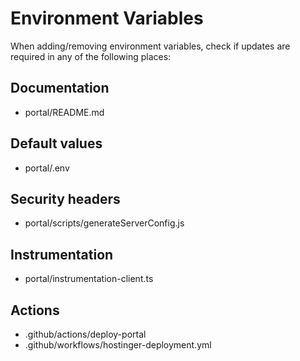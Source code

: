 # Environment Variables

When adding/removing environment variables, check if updates are required in any of the following places:

## Documentation

- portal/README.md

## Default values

- portal/.env

## Security headers

- portal/scripts/generateServerConfig.js

## Instrumentation

- portal/instrumentation-client.ts

## Actions

- .github/actions/deploy-portal
- .github/workflows/hostinger-deployment.yml

